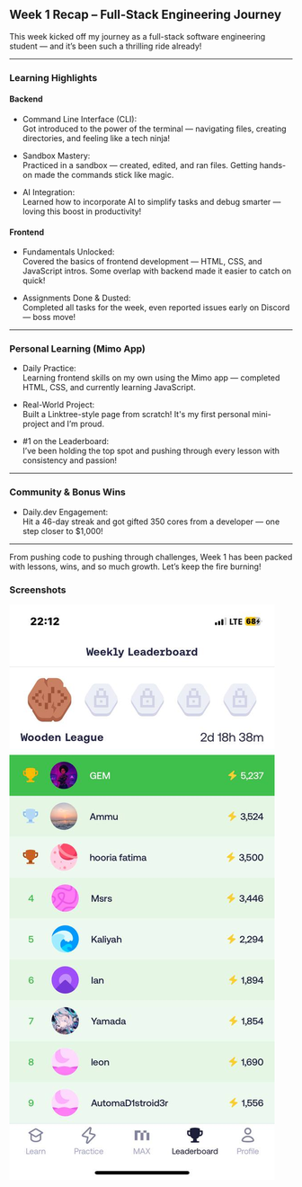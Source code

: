 ## Week 1 Recap – Full-Stack Engineering Journey

This week kicked off my journey as a full-stack software engineering student — and it’s been such a thrilling ride already!

---

### Learning Highlights

#### Backend
- Command Line Interface (CLI):  
  Got introduced to the power of the terminal — navigating files, creating directories, and feeling like a tech ninja!

- Sandbox Mastery:  
  Practiced in a sandbox — created, edited, and ran files. Getting hands-on made the commands stick like magic.

- AI Integration:  
  Learned how to incorporate AI to simplify tasks and debug smarter — loving this boost in productivity!

#### Frontend
- Fundamentals Unlocked:  
  Covered the basics of frontend development — HTML, CSS, and JavaScript intros. Some overlap with backend made it easier to catch on quick!

- Assignments Done & Dusted:  
  Completed all tasks for the week, even reported issues early on Discord — boss move!

---

### Personal Learning (Mimo App)

- Daily Practice:  
  Learning frontend skills on my own using the Mimo app — completed HTML, CSS, and currently learning JavaScript.

- Real-World Project:  
  Built a Linktree-style page from scratch! It's my first personal mini-project and I’m proud.

- #1 on the Leaderboard:  
  I’ve been holding the top spot and pushing through every lesson with consistency and passion!

---

### Community & Bonus Wins

- Daily.dev Engagement:  
  Hit a 46-day streak and got gifted 350 cores from a developer — one step closer to $1,000!

---

From pushing code to pushing through challenges, Week 1 has been packed with lessons, wins, and so much growth. Let’s keep the fire burning!

### Screenshots
![Mimo Leaderboard](https://github.com/gemgeek/gems-digital-journal/blob/main/assets/photo_2025-05-09_00-15-01.jpg)
